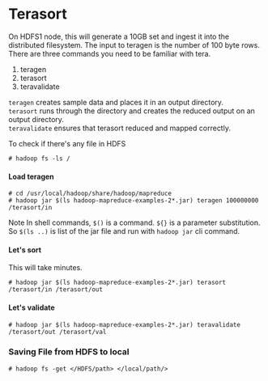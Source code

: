 # Terasort

On HDFS1 node, this will generate a 10GB set and ingest it into the distributed filesystem. The input to teragen is the number of 100 byte rows. There are three commands you need to be familiar with tera.  
1. teragen 
2. terasort 
3. teravalidate 

`teragen` creates sample data and places it in an output directory.  
`terasort` runs through the directory and creates the reduced output on an output directory.  
`teravalidate` ensures that terasort reduced and mapped correctly.

To check if there's any file in HDFS
```
# hadoop fs -ls /
```
#### Load teragen
```
# cd /usr/local/hadoop/share/hadoop/mapreduce
# hadoop jar $(ls hadoop-mapreduce-examples-2*.jar) teragen 100000000 /terasort/in
```
Note 
In shell commands, `$()` is a command. `${}` is a parameter substitution. So `$(ls ..)` is list of the jar file and run with `hadoop jar` cli command. 

#### Let's sort
This will take minutes. 
```
# hadoop jar $(ls hadoop-mapreduce-examples-2*.jar) terasort /terasort/in /terasort/out
```

#### Let's validate
```
# hadoop jar $(ls hadoop-mapreduce-examples-2*.jar) teravalidate /terasort/out /terasort/val
```

### Saving File from HDFS to local

```
# hadoop fs -get </HDFS/path> </local/path/>
```
